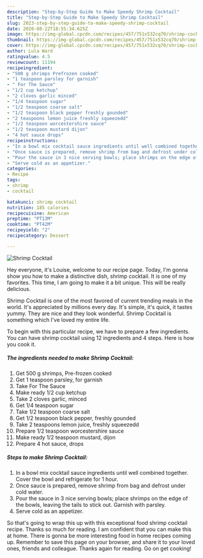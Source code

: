 ```yaml
---
description: "Step-by-Step Guide to Make Speedy Shrimp Cocktail"
title: "Step-by-Step Guide to Make Speedy Shrimp Cocktail"
slug: 2023-step-by-step-guide-to-make-speedy-shrimp-cocktail
date: 2020-08-22T18:55:34.625Z
image: https://img-global.cpcdn.com/recipes/457/751x532cq70/shrimp-cocktail-recipe-main-photo.jpg
thumbnail: https://img-global.cpcdn.com/recipes/457/751x532cq70/shrimp-cocktail-recipe-main-photo.jpg
cover: https://img-global.cpcdn.com/recipes/457/751x532cq70/shrimp-cocktail-recipe-main-photo.jpg
author: Lula Ward
ratingvalue: 4.5
reviewcount: 11194
recipeingredient:
- "500 g shrimps Prefrozen cooked"
- "1 teaspoon parsley for garnish"
- " For The Sauce"
- "1/2 cup ketchup"
- "2 cloves garlic minced"
- "1/4 teaspoon sugar"
- "1/2 teaspoon coarse salt"
- "1/2 teaspoon black pepper freshly gounded"
- "2 teaspoons lemon juice freshly squeezedd"
- "1/2 teaspoon worcestershire sauce"
- "1/2 teaspoon mustard dijon"
- "4 hot sauce drops"
recipeinstructions:
- "In a bowl mix cocktail sauce ingredients until well combined together. Cover the bowl and refrigerate for 1 hour."
- "Once sauce is prepared, remove shrimp from bag and defrost under cold water."
- "Pour the sauce in 3 nice serving bowls; place shrimps on the edge of the bowls, leaving the tails to stick out. Garnish with parsley."
- "Serve cold as an appetizer."
categories:
- Recipe
tags:
- shrimp
- cocktail

katakunci: shrimp cocktail 
nutrition: 185 calories
recipecuisine: American
preptime: "PT13M"
cooktime: "PT42M"
recipeyield: "2"
recipecategory: Dessert

---
```



![Shrimp Cocktail](https://img-global.cpcdn.com/recipes/457/751x532cq70/shrimp-cocktail-recipe-main-photo.jpg)

Hey everyone, it's Louise, welcome to our recipe page. Today, I'm gonna show you how to make a distinctive dish, shrimp cocktail. It is one of my favorites. This time, I am going to make it a bit unique. This will be really delicious.



Shrimp Cocktail is one of the most favored of current trending meals in the world. It's appreciated by millions every day. It's simple, it's quick, it tastes yummy. They are nice and they look wonderful. Shrimp Cocktail is something which I've loved my entire life.


To begin with this particular recipe, we have to prepare a few ingredients. You can have shrimp cocktail using 12 ingredients and 4 steps. Here is how you cook it.

<!--inarticleads1-->

##### The ingredients needed to make Shrimp Cocktail:

1. Get 500 g shrimps, Pre-frozen cooked
1. Get 1 teaspoon parsley, for garnish
1. Take  For The Sauce
1. Make ready 1/2 cup ketchup
1. Take 2 cloves garlic, minced
1. Get 1/4 teaspoon sugar
1. Take 1/2 teaspoon coarse salt
1. Get 1/2 teaspoon black pepper, freshly gounded
1. Take 2 teaspoons lemon juice, freshly squeezedd
1. Prepare 1/2 teaspoon worcestershire sauce
1. Make ready 1/2 teaspoon mustard, dijon
1. Prepare 4 hot sauce, drops




<!--inarticleads2-->

##### Steps to make Shrimp Cocktail:

1. In a bowl mix cocktail sauce ingredients until well combined together. Cover the bowl and refrigerate for 1 hour.
1. Once sauce is prepared, remove shrimp from bag and defrost under cold water.
1. Pour the sauce in 3 nice serving bowls; place shrimps on the edge of the bowls, leaving the tails to stick out. Garnish with parsley.
1. Serve cold as an appetizer.




So that's going to wrap this up with this exceptional food shrimp cocktail recipe. Thanks so much for reading. I am confident that you can make this at home. There is gonna be more interesting food in home recipes coming up. Remember to save this page on your browser, and share it to your loved ones, friends and colleague. Thanks again for reading. Go on get cooking!
